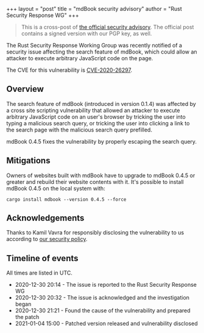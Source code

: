 +++
layout = "post"
title = "mdBook security advisory"
author = "Rust Security Response WG"
+++

> This is a cross-post of [the official security advisory][ml]. The official post
> contains a signed version with our PGP key, as well.

[ml]: https://groups.google.com/g/rustlang-security-announcements/c/3-sO6of29O0

The Rust Security Response Working Group was recently notified of a security
issue affecting the search feature of mdBook, which could allow an attacker to
execute arbitrary JavaScript code on the page.

The CVE for this vulnerability is [CVE-2020-26297][1].

## Overview

The search feature of mdBook (introduced in version 0.1.4) was affected by a
cross site scripting vulnerability that allowed an attacker to execute
arbitrary JavaScript code on an user's browser by tricking the user into typing
a malicious search query, or tricking the user into clicking a link to the
search page with the malicious search query prefilled.

mdBook 0.4.5 fixes the vulnerability by properly escaping the search query.

## Mitigations

Owners of websites built with mdBook have to upgrade to mdBook 0.4.5 or greater
and rebuild their website contents with it. It's possible to install mdBook
0.4.5 on the local system with:

```
cargo install mdbook --version 0.4.5 --force
```

## Acknowledgements

Thanks to Kamil Vavra for responsibly disclosing the vulnerability to us
according to [our security policy][2].

## Timeline of events

All times are listed in UTC.

* 2020-12-30 20:14 - The issue is reported to the Rust Security Response WG
* 2020-12-30 20:32 - The issue is acknowledged and the investigation began
* 2020-12-30 21:21 - Found the cause of the vulnerability and prepared the patch
* 2021-01-04 15:00 - Patched version released and vulnerability disclosed

[1]: https://cve.mitre.org/cgi-bin/cvename.cgi?name=CVE-2020-26297
[2]: https://www.rust-lang.org/policies/security
